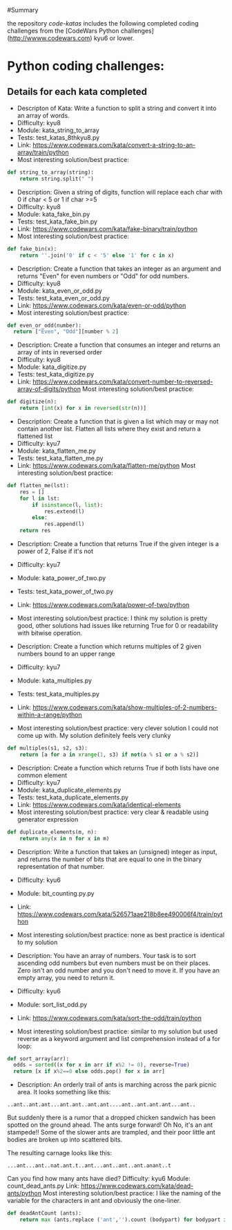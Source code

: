 #Summary

the repository *code-katas* includes the following completed coding challenges
from the [CodeWars Python challenges] (http://wwww.codewars.com) kyu6 or lower.

# Python coding challenges:

## Details for each kata completed
* Descripton of Kata: Write a function to split a string and convert it into an
array of words.
* Difficulty: kyu8
* Module: kata_string_to_array
* Tests: test_katas_8thkyu8.py
* Link: https://www.codewars.com/kata/convert-a-string-to-an-array/train/python
* Most interesting solution/best practice:
```python
def string_to_array(string):
    return string.split(" ")
```

* Description: Given a string of digits, function will replace each char with 0
if char < 5 or 1 if char >=5
* Difficulty: kyu8
* Module: kata_fake_bin.py
* Tests: test_kata_fake_bin.py
* Link: https://www.codewars.com/kata/fake-binary/train/python
* Most interesting solution/best practice:
```python
def fake_bin(x):
    return ''.join('0' if c < '5' else '1' for c in x)
```

* Description: Create a function that takes an integer as an argument and
returns "Even" for even numbers or "Odd" for odd numbers.
* Difficulty: kyu8
* Module: kata_even_or_odd.py
* Tests: test_kata_even_or_odd.py
* Link: https://www.codewars.com/kata/even-or-odd/python
* Most interesting solution/best practice:
```python
def even_or_odd(number):
  return ["Even", "Odd"][number % 2]
  ```

* Description: Create a function that consumes an integer and returns an array
of ints in reversed order
* Difficulty: kyu8
* Module: kata_digitize.py
* Tests: test_kata_digitize.py
* Link: https://www.codewars.com/kata/convert-number-to-reversed-array-of-digits/python
Most interesting solution/best practice:
```python
def digitize(n):
    return [int(x) for x in reversed(str(n))]
```

* Description: Create a function that is given a list which may or may not
contain another list. Flatten all lists where they exist and return a flattened
list
* Difficulty: kyu7
* Module: kata_flatten_me.py
* Tests: test_kata_flatten_me.py
* Link: https://www.codewars.com/kata/flatten-me/python
Most interesting solution/best practice:
```python
def flatten_me(lst):
    res = []
    for l in lst:
        if isinstance(l, list):
            res.extend(l)
        else:
            res.append(l)
    return res
```

* Description: Create a function that returns True if the given integer is a
power of 2, False if it's not
* Difficulty: kyu7
* Module: kata_power_of_two.py
* Tests: test_kata_power_of_two.py
* Link: https://www.codewars.com/kata/power-of-two/python
* Most interesting solution/best practice:
I think my solution is pretty good, other solutions had issues like returning
True for 0 or readability with bitwise operation.

* Description: Create a function which returns multiples of 2 given numbers
bound to an upper range
* Difficulty: kyu7
* Module: kata_multiples.py
* Tests: test_kata_multiples.py
* Link: https://www.codewars.com/kata/show-multiples-of-2-numbers-within-a-range/python
* Most interesting solution/best practice:
very clever solution I could not come up with. My solution definitely feels very
clunky
```python
def multiples(s1, s2, s3):
    return [a for a in xrange(1, s3) if not(a % s1 or a % s2)]
```

* Description: Create a function which returns True if both lists have one
common element
* Difficulty: kyu7
* Module: kata_duplicate_elements.py
* Tests: test_kata_duplicate_elements.py
* Link: https://www.codewars.com/kata/identical-elements
* Most interesting solution/best practice:
very clear & readable using generator expression
```python
def duplicate_elements(m, n):
    return any(x in n for x in m)
```

* Description: Write a function that takes an (unsigned) integer as input, and
returns the number of bits that are equal to one in the binary representation of
that number.
* Difficulty: kyu6
* Module: bit_counting.py.py
* Link: https://www.codewars.com/kata/526571aae218b8ee490006f4/train/python
* Most interesting solution/best practice:
none as best practice is identical to my solution

* Description: You have an array of numbers. Your task is to sort ascending
odd numbers but even numbers must be on their places. Zero isn't an odd number
and you don't need to move it. If you have an empty array, you need to return it.
* Difficulty: kyu6
* Module: sort_list_odd.py
* Link: https://www.codewars.com/kata/sort-the-odd/train/python
* Most interesting solution/best practice:
similar to my solution but used reverse as a keyword argument and list
comprehension instead of a for loop:
```python
def sort_array(arr):
  odds = sorted((x for x in arr if x%2 != 0), reverse=True)
  return [x if x%2==0 else odds.pop() for x in arr]
```

* Description: An orderly trail of ants is marching across the park picnic area.
It looks something like this:
```
..ant..ant.ant...ant.ant..ant.ant....ant..ant.ant.ant...ant..
```
But suddenly there is a rumor that a dropped chicken sandwich has been spotted
on the ground ahead. The ants surge forward! Oh No, it's an ant stampede!!
Some of the slower ants are trampled, and their poor little ant bodies are
broken up into scattered bits.

The resulting carnage looks like this:
```
...ant...ant..nat.ant.t..ant...ant..ant..ant.anant..t
```
Can you find how many ants have died?
Difficulty: kyu6
Module: count_dead_ants.py
Link: https://www.codewars.com/kata/dead-ants/python
Most interesting solution/best practice:
I like the naming of the variable for the characters in ant and obviously the
one-liner.
```python
def deadAntCount (ants):
    return max (ants.replace ('ant','').count (bodypart) for bodypart in 'ant')
```
